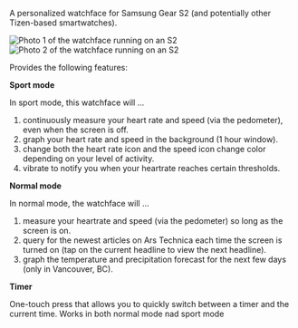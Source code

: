 A personalized watchface for Samsung Gear S2 (and potentially other Tizen-based smartwatches).

![Photo 1 of the watchface running on an S2](../gh-pages/pic1.jpg)
![Photo 2 of the watchface running on an S2](../gh-pages/pic2.jpg)

Provides the following features:

**Sport mode**

In sport mode, this watchface will ...

1. continuously measure your heart rate and speed (via the pedometer), even when the screen is off.
1. graph your heart rate and speed in the background (1 hour window).
1. change both the heart rate icon and the speed icon change color depending on your level of activity.
1. vibrate to notify you when your heartrate reaches certain thresholds.

**Normal mode**

In normal mode, the watchface will ...

1. measure your heartrate and speed (via the pedometer) so long as the screen is on.
1. query for the newest articles on Ars Technica each time the screen is turned on (tap on the current headline to view the next headline).
1. graph the temperature and precipitation forecast for the next few days (only in Vancouver, BC).

**Timer**

One-touch press that allows you to quickly switch between a timer and the current time. Works in both normal mode nad sport mode
